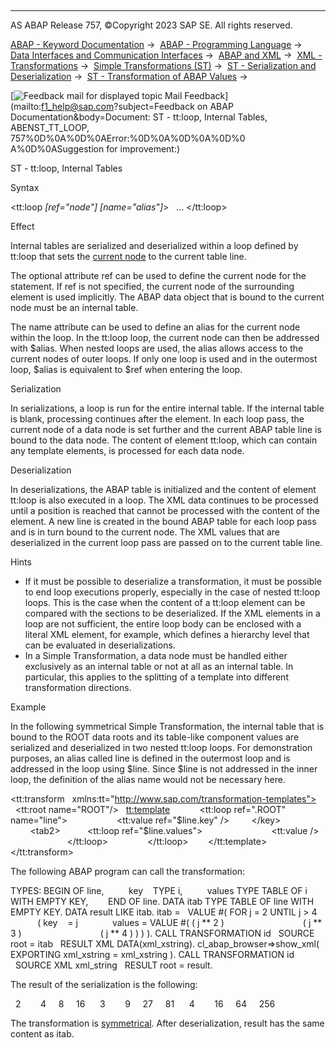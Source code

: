   

* * *

AS ABAP Release 757, ©Copyright 2023 SAP SE. All rights reserved.

[ABAP - Keyword Documentation](javascript:call_link\('abenabap.htm'\)) →  [ABAP - Programming Language](javascript:call_link\('abenabap_reference.htm'\)) →  [Data Interfaces and Communication Interfaces](javascript:call_link\('abenabap_data_communication.htm'\)) →  [ABAP and XML](javascript:call_link\('abenabap_xml.htm'\)) →  [XML - Transformations](javascript:call_link\('abenabap_xml_trafos.htm'\)) →  [Simple Transformations (ST)](javascript:call_link\('abenabap_st.htm'\)) →  [ST - Serialization and Deserialization](javascript:call_link\('abenst_serial_deserial.htm'\)) →  [ST - Transformation of ABAP Values](javascript:call_link\('abenst_abap_values.htm'\)) → 

 [![](Mail.gif?object=Mail.gif&sap-language=EN "Feedback mail for displayed topic") Mail Feedback](mailto:f1_help@sap.com?subject=Feedback on ABAP Documentation&body=Document: ST - tt:loop, Internal Tables, ABENST_TT_LOOP, 757%0D%0A%0D%0AError:%0D%0A%0D%0A%0D%0
A%0D%0ASuggestion for improvement:)

ST - tt:loop, Internal Tables

Syntax

<tt:loop *\[*ref="node"*\]* *\[*name="alias"*\]*\>
  ...
</tt:loop>

Effect

Internal tables are serialized and deserialized within a loop defined by tt:loop that sets the [current node](javascript:call_link\('abenst_tt_ref.htm'\)) to the current table line.

The optional attribute ref can be used to define the current node for the statement. If ref is not specified, the current node of the surrounding element is used implicitly. The ABAP data object that is bound to the current node must be an internal table.

The name attribute can be used to define an alias for the current node within the loop. In the tt:loop loop, the current node can then be addressed with $alias. When nested loops are used, the alias allows access to the current nodes of outer loops. If only one loop is used and in the outermost loop, $alias is equivalent to $ref when entering the loop.

Serialization   

In serializations, a loop is run for the entire internal table. If the internal table is blank, processing continues after the element. In each loop pass, the current node of a data node is set further and the current ABAP table line is bound to the data node. The content of element tt:loop, which can contain any template elements, is processed for each data node.

Deserialization   

In deserializations, the ABAP table is initialized and the content of element tt:loop is also executed in a loop. The XML data continues to be processed until a position is reached that cannot be processed with the content of the element. A new line is created in the bound ABAP table for each loop pass and is in turn bound to the current node. The XML values that are deserialized in the current loop pass are passed on to the current table line.

Hints

-   If it must be possible to deserialize a transformation, it must be possible to end loop executions properly, especially in the case of nested tt:loop loops. This is the case when the content of a tt:loop element can be compared with the sections to be deserialized. If the XML elements in a loop are not sufficient, the entire loop body can be enclosed with a literal XML element, for example, which defines a hierarchy level that can be evaluated in deserializations.
-   In a Simple Transformation, a data node must be handled either exclusively as an internal table or not at all as an internal table. In particular, this applies to the splitting of a template into different transformation directions.

Example

In the following symmetrical Simple Transformation, the internal table that is bound to the ROOT data roots and its table-like component values are serialized and deserialized in two nested tt:loop loops. For demonstration purposes, an alias called line is defined in the outermost loop and is addressed in the loop using $line. Since $line is not addressed in the inner loop, the definition of the alias name would not be necessary here.

<tt:transform
  xmlns:tt="http://www.sap.com/transformation-templates">
  <tt:root name="ROOT"/>
  <tt:template>
    <tab1>
      <tt:loop ref=".ROOT" name="line">
        <key>
          <tt:value ref="$line.key" />
        </key>
        <tab2>
          <tt:loop ref="$line.values">
            <value>
              <tt:value />
            </value>
          </tt:loop>
        </tab2>
      </tt:loop>
    </tab1>
  </tt:template>
</tt:transform>

The following ABAP program can call the transformation:

TYPES: BEGIN OF line,
         key    TYPE i,
         values TYPE TABLE OF i WITH EMPTY KEY,
       END OF line.
DATA itab TYPE TABLE OF line WITH EMPTY KEY.
DATA result LIKE itab.
itab =
  VALUE #( FOR j = 2 UNTIL j > 4
           ( key    = j
             values = VALUE #( ( j \*\* 2 )
                               ( j \*\* 3 )
                               ( j \*\* 4 ) ) ) ).
CALL TRANSFORMATION id
  SOURCE root = itab
  RESULT XML DATA(xml\_xstring).
cl\_abap\_browser=>show\_xml( EXPORTING xml\_xstring = xml\_xstring ).
CALL TRANSFORMATION id
  SOURCE XML xml\_string
  RESULT root = result.

The result of the serialization is the following:

<tab1>
  <key>2</key>
  <tab2>
    <value>4</value>
    <value>8</value>
    <value>16</value>
  </tab2>
  <key>3</key>
  <tab2>
    <value>9</value>
    <value>27</value>
    <value>81</value>
  </tab2>
  <key>4</key>
  <tab2>
    <value>16</value>
    <value>64</value>
    <value>256</value>
  </tab2>
</tab1>

The transformation is [symmetrical](javascript:call_link\('abenst_symmetry.htm'\)). After deserialization, result has the same content as itab.
